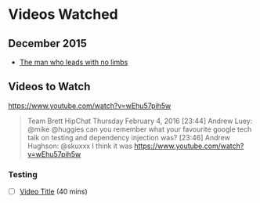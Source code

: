 # Videos Watched

## December 2015
- [The man who leads with no limbs](http://www.bbc.com/capital/story/20150318-leading-without-limbs)

## Videos to Watch
https://www.youtube.com/watch?v=wEhu57pih5w
> Team Brett HipChat Thursday February 4, 2016 
> [23:44] Andrew Luey: @mike @huggies can you remember what your favourite google tech talk on testing and dependency injection was?
> [23:46] Andrew Hughson: @skuxxx I think it was https://www.youtube.com/watch?v=wEhu57pih5w

### Testing
- [ ] [Video Title](http://google.com) (40 mins)
